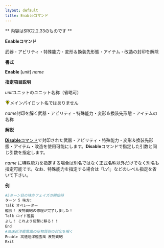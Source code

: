 ```yaml
---
layout: default
title: Enableコマンド
---
```

** 内容はSRC2.2.33のものです **

**Enableコマンド**

武器・アビリティ・特殊能力・変形＆換装先形態・アイテム・改造の封印を解除

**書式**

**Enable** [*unit*] *name*

**指定項目説明**

*unit*ユニットのユニット名称（省略可）

![](./images/bm0.gif)メインパイロット名ではありません

*name*封印を解く武器・アビリティ・特殊能力・変形＆換装先形態・アイテムの名称

**解説**

[**Disable**コマンド](Disableコマンド.md)で封印された武器・アビリティ・特殊能力・変形＆換装先形態・アイテム・改造を使用可能にします。**Disable**コマンドで指定した引数と同じ引数を指定します。

*name* に特殊能力を指定する場合は別名ではなく正式名称以外だけでなく別名も指定可能です。なお、特殊能力を指定する場合は「Lv1」などのレベル指定を省いて下さい。

**例**
```sh
#5ターン目の味方フェイズの開始時
ターン 5 味方:
Talk オペレーター
艦長！ 反物質砲の修理が完了しました！
Talk ロイド艦長
よし！ これより反撃に移る！！
End
#高速巡洋艦雪風の反物質砲の封印を解く
Enable 高速巡洋艦雪風 反物質砲
Exit
```

